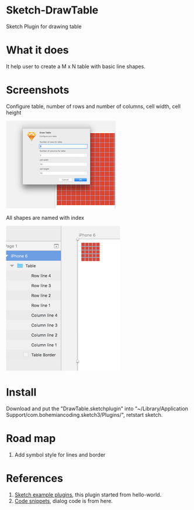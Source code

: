 # Sketch-DrawTable
Sketch Plugin for drawing table

# What it does
 
 It help user to create a M x N table with basic line shapes.

# Screenshots

Configure table, number of rows and number of columns, cell width, cell height

![screenshot 2](screenshots/configuration.png)


All shapes are named with index

![screenshot 1](screenshots/screenshot2.png)

# Install

Download and put the "DrawTable.sketchplugin" into "~/Library/Application Support/com.bohemiancoding.sketch3/Plugins/", retstart sketch.

# Road map

1. Add symbol style for lines and border

# References

1. [Sketch example plugins](http://developer.sketchapp.com/examples/plugins/), this plugin started from hello-world.
2. [Code snippets](http://developer.sketchapp.com/examples/code/), dialog code is from here.


